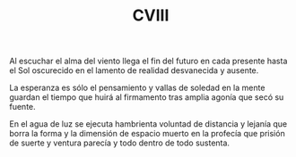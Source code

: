 ﻿---
title: CVIII
categories:
- 111 sonetos
---

Al escuchar el alma del viento
llega el fin del futuro en cada presente
hasta el Sol oscurecido en el lamento
de realidad desvanecida y ausente.

La esperanza es sólo el pensamiento
y vallas de soledad en la mente
guardan el tiempo que huirá al firmamento
tras amplia agonía que secó su fuente.

En el agua de luz se ejecuta hambrienta
voluntad de distancia y lejanía
que borra la forma y la dimensión
de espacio muerto en la profecía
que prisión de suerte y ventura parecía
y todo dentro de todo sustenta.
